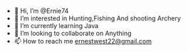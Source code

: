 - 👋 Hi, I’m @Ernie74
- 👀 I’m interested in Hunting,Fishing And shooting Archery
- 🌱 I’m currently learning Java
- 💞️ I’m looking to collaborate on Anything
- 📫 How to reach me ernestwest22@gmail.com

<!---
Ernie74/Ernie74 is a ✨ special ✨ repository because its `README.md` (this file) appears on your GitHub profile.
You can click the Preview link to take a look at your changes.
--->
